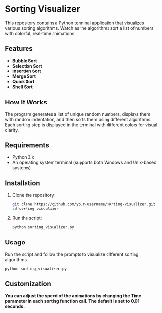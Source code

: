 # Sorting Visualizer

This repository contains a Python terminal application that visualizes various sorting algorithms. Watch as the algorithms sort a list of numbers with colorful, real-time animations.

## Features

- **Bubble Sort**
- **Selection Sort**
- **Insertion Sort**
- **Merge Sort**
- **Quick Sort**
- **Shell Sort**

## How It Works

The program generates a list of unique random numbers, displays them with random indentation, and then sorts them using different algorithms. Each sorting step is displayed in the terminal with different colors for visual clarity.

## Requirements

- Python 3.x
- An operating system terminal (supports both Windows and Unix-based systems)

## Installation

1. Clone the repository:
    ```bash
    git clone https://github.com/your-username/sorting-visualizer.git
    cd sorting-visualizer
    ```

2. Run the script:
    ```bash
    python sorting_visualizer.py
    ```

## Usage

Run the script and follow the prompts to visualize different sorting algorithms:
```bash
python sorting_visualizer.py
```

## Customization
**You can adjust the speed of the animations by changing the Time parameter in each sorting function call. The default is set to 0.01 seconds.**
